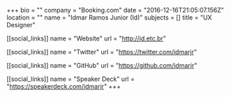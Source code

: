 +++
bio = ""
company = "Booking.com"
date = "2016-12-16T21:05:07.156Z"
location = ""
name = "Idmar Ramos Junior (Id)"
subjects = []
title = "UX Designer"

[[social_links]]
  name = "Website"
  url = "http://id.etc.br"

[[social_links]]
  name = "Twitter"
  url = "https://twitter.com/idmarjr"

[[social_links]]
  name = "GitHub"
  url = "https://github.com/idmarjr"

[[social_links]]
  name = "Speaker Deck"
  url = "https://speakerdeck.com/idmarjr"
+++
